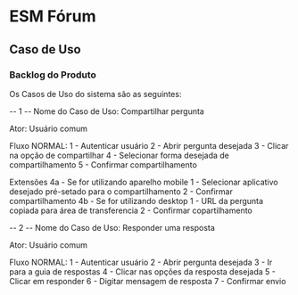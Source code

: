 # ESM Fórum

## Caso de Uso

### Backlog do Produto

Os Casos de Uso do sistema são as seguintes:


-- 1 --
Nome do Caso de Uso: Compartilhar pergunta

Ator: Usuário comum

Fluxo NORMAL:
1 - Autenticar usuário
2 - Abrir pergunta desejada
3 - Clicar na opção de compartilhar
4 - Selecionar forma desejada de compartilhamento
5 - Confirmar compartilhamento

Extensões
4a - Se for utilizando aparelho mobile
    1 - Selecionar aplicativo desejado pré-setado para o compartilhamento
    2 - Confirmar compartilhamento
4b - Se for utilizando desktop
    1 - URL da pergunta copiada para área de transferencia
    2 - Confirmar copartilhamento




-- 2 --
Nome do Caso de Uso: Responder uma resposta

Ator: Usuário comum

Fluxo NORMAL:
1 - Autenticar usuário
2 - Abrir pergunta desejada
3 - Ir para a guia de respostas
4 - Clicar nas opções da resposta desejada
5 - Clicar em responder
6 - Digitar mensagem de resposta
7 - Confirmar envio
